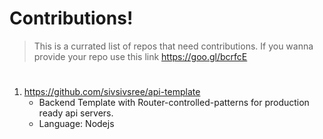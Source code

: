 # Contributions!

> This is a currated list of repos that need contributions.
> If you wanna provide your repo use this link https://goo.gl/bcrfcE

#

 1. https://github.com/sivsivsree/api-template
	 -  Backend Template with Router-controlled-patterns for production ready api servers.
	 - Language: Nodejs


		
